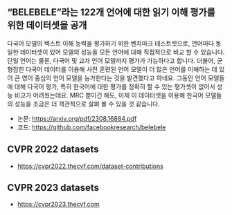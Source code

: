 ##  “BELEBELE”라는 122개 언어에 대한 읽기 이해 평가를 위한 데이터셋을 공개

다국어 모델의 텍스트 이해 능력을 평가하기 위한 벤치마크 테스트셋으로, 언어마다 동일한 데이터셋이 있어 모델의 성능을 모든 언어에 대해 직접적으로 비교 할 수 있습니다. 단일 언어는 물론, 다국어 및 교차 언어 모델까지 평가가 가능하다고 합니다.
더불어, 균형잡힌 다국어 데이터를 이용해 사전 훈련된 언어 모델이 더 많은 언어를 이해하는 데 있어 큰 영어 중심의 언어 모델을 능가한다는 것을 발견했다고 하네요.
그동안 언어 모델들에 대해 다국어 평가, 특히 한국어에 대한 평가를 정확히 할 수 있는 평가셋이 없어서 성능 비교가 어려웠는데요. MRC 뿐이긴 해도, 이제 이 데이터셋을 이용해 한국어 모델들의 성능을 조금은 더 객관적으로 살펴 볼 수 있을 것 같습니다.

- 논문: https://arxiv.org/pdf/2308.16884.pdf
- 코드: https://github.com/facebookresearch/belebele

## CVPR 2022 datasets
 - https://cvpr2022.thecvf.com/dataset-contributions
## CVPR 2023 datasets
 - https://cvpr2023.thecvf.com 
